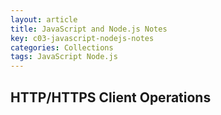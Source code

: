 ```yaml
---
layout: article
title: JavaScript and Node.js Notes
key: c03-javascript-nodejs-notes
categories: Collections
tags: JavaScript Node.js
---
```


## HTTP/HTTPS Client Operations
